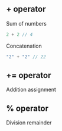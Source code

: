 ## + operator
Sum of numbers
``` javascript
2 + 2 // 4
```

Concatenation
``` javascript
"2" + "2" // 22
```

## += operator
Addition assignment

## % operator
Division remainder
